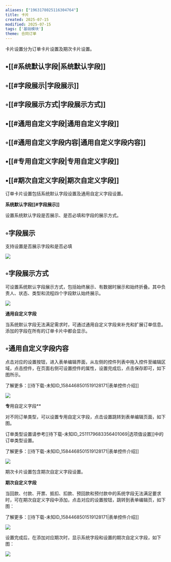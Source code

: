 ```yaml
---
aliases: ["1963178025116304764"]
title: 卡片
created: 2025-07-15
modified: 2025-07-15
tags: ['基础模块']
theme: 合同订单
---
```


卡片设置分为订单卡片设置及期次卡片设置。

## •[[#系统默认字段|系统默认字段]]

## ◦[[#字段展示|字段展示]]

## ◦[[#字段展示方式|字段展示方式]]

## •[[#通用自定义字段|通用自定义字段]]

## ◦[[#通用自定义字段内容|通用自定义字段内容]]

## •[[#专用自定义字段|专用自定义字段]]

## •[[#期次自定义字段|期次自定义字段]]

订单卡片设置包括系统默认字段设置及通用自定义字段设置。

**系统默认字段[[#字段展示]]**

设置系统默认字段是否展示、是否必填和字段的展示方式。

## ◦字段展示

支持设置是否展示字段和是否必填

![](191a66e6425266d5c810ea13f021d87b.jpg)

## ◦字段展示方式

可设置系统默认字段展示方式，包括始终展示、有数据时展示和始终折叠。其中负责人、状态、类型和流程四个字段默认始终展示。

**![](9f4fd00d88ddee4a0b3152bdc41f0a07.jpg)**

**通用自定义字段**

当系统默认字段无法满足需求时，可通过通用自定义字段来补充和扩展订单信息。添加的字段在所有的订单卡片中都会显示。

## ◦通用自定义字段内容

点击对应的设置按钮，进入表单编辑界面，从左侧的控件列表中拖入控件至编辑区域，点击控件，在页面右侧可设置控件的属性，设置完成后，点击保存即可，如下图所示。

了解更多：[[待下载-未知ID_1584468501519128171|表单控件介绍]]

![](f3329f85956e386c397e83d4cf33082b.jpg)

**专**用自定义字段**

对不同订单类型，可以设置专用自定义字段，点击设置跳转到表单编辑页面，如下图。

订单类型设置请参考[[待下载-未知ID_2511179683356401069|选项值设置]]中的订单类型设置。

了解更多：[[待下载-未知ID_1584468501519128171|表单控件介绍]]

![](f3329f85956e386c397e83d4cf33082b.jpg)

期次卡片设置包含期次自定义字段设置。

**期次自定义字段**

当回款、付款、开票、抵扣、扣款、预回款和预付款中的系统字段无法满足要求时，可在期次自定义字段中添加，点击对应的设置按钮，跳转到表单编辑页，如下图：

了解更多：[[待下载-未知ID_1584468501519128171|表单控件介绍]]

![](320e399f1aca1b580dc13e1aa0461d32.jpg)

设置完成后，在添加对应期次时，显示系统字段和设置的期次自定义字段，如下图：

![](5659574a91f387f946e9321fb578cf82.jpg)